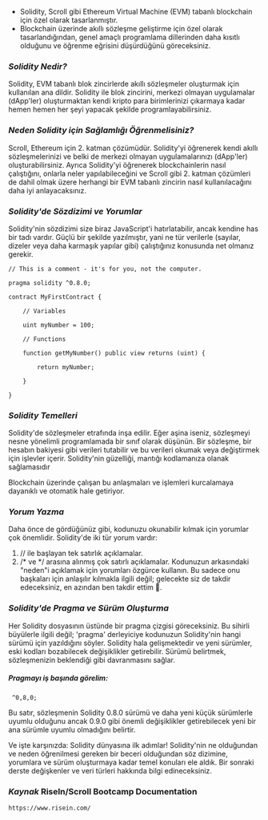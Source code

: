 * Solidity, Scroll gibi Ethereum Virtual Machine (EVM) tabanlı blockchain için özel olarak tasarlanmıştır.
* Blockchain üzerinde akıllı sözleşme geliştirme için özel olarak tasarlandığından, genel amaçlı programlama dillerinden daha kısıtlı olduğunu ve öğrenme eğrisini düşürdüğünü göreceksiniz.

### _Solidity Nedir?_

Solidity, EVM tabanlı blok zincirlerde akıllı sözleşmeler oluşturmak için kullanılan ana dildir.
Solidity ile blok zincirini, merkezi olmayan uygulamalar (dApp'ler) oluşturmaktan kendi kripto para birimlerinizi çıkarmaya kadar hemen hemen her şeyi yapacak şekilde programlayabilirsiniz.

### _Neden Solidity için Sağlamlığı Öğrenmelisiniz?_

Scroll, Ethereum için 2. katman çözümüdür. Solidity'yi öğrenerek kendi akıllı sözleşmelerinizi ve belki de merkezi olmayan uygulamalarınızı (dApp'ler) oluşturabilirsiniz. Ayrıca Solidity'yi öğrenerek blockchainlerin nasıl çalıştığını, onlarla neler yapılabileceğini ve Scroll gibi 2. katman çözümleri de dahil olmak üzere herhangi bir EVM tabanlı zincirin nasıl kullanılacağını daha iyi anlayacaksınız.

### _Solidity'de Sözdizimi ve Yorumlar_

Solidity'nin sözdizimi size biraz JavaScript'i hatırlatabilir, ancak kendine has bir tadı vardır. Güçlü bir şekilde yazılmıştır, yani ne tür verilerle (sayılar, dizeler veya daha karmaşık yapılar gibi) çalıştığınız konusunda net olmanız gerekir. 

```solidity
// This is a comment - it's for you, not the computer.

pragma solidity ^0.8.0;

contract MyFirstContract {

    // Variables

    uint myNumber = 100;

    // Functions

    function getMyNumber() public view returns (uint) {

        return myNumber;

    }

}
```
### _Solidity Temelleri_

Solidity'de sözleşmeler etrafında inşa edilir. Eğer aşina iseniz, sözleşmeyi nesne yönelimli programlamada bir sınıf olarak düşünün. Bir sözleşme, bir hesabın bakiyesi gibi verileri tutabilir ve bu verileri okumak veya değiştirmek için işlevler içerir. Solidity'nin güzelliği, mantığı kodlamanıza olanak sağlamasıdır

Blockchain üzerinde çalışan bu anlaşmaları ve işlemleri kurcalamaya dayanıklı ve otomatik hale getiriyor.

### _Yorum Yazma_

Daha önce de gördüğünüz gibi, kodunuzu okunabilir kılmak için yorumlar çok önemlidir. Solidity'de iki tür yorum vardır:

1. // ile başlayan tek satırlık açıklamalar.
2.  /* ve */ arasına alınmış çok satırlı açıklamalar.
Kodunuzun arkasındaki "neden"i açıklamak için yorumları özgürce kullanın. Bu sadece onu başkaları için anlaşılır kılmakla ilgili değil; gelecekte siz de takdir edeceksiniz, en azından ben takdir ettim 🙂.

### _Solidity'de Pragma ve Sürüm Oluşturma_

Her Solidity dosyasının üstünde bir pragma çizgisi göreceksiniz. Bu sihirli büyülerle ilgili değil; 'pragma' derleyiciye kodunuzun Solidity'nin hangi sürümü için yazıldığını söyler. Solidity hala gelişmektedir ve yeni sürümler, eski kodları bozabilecek değişiklikler getirebilir. Sürümü belirtmek, sözleşmenizin beklendiği gibi davranmasını sağlar.

##### Pragmayı iş başında görelim:

```solidity
 ^0,8,0;
```
Bu satır, sözleşmenin Solidity 0.8.0 sürümü ve daha yeni küçük sürümlerle uyumlu olduğunu ancak 0.9.0 gibi önemli değişiklikler getirebilecek yeni bir ana sürümle uyumlu olmadığını belirtir.

Ve işte karşınızda: Solidity dünyasına ilk adımlar! Solidity'nin ne olduğundan ve neden öğrenilmesi gereken bir beceri olduğundan söz dizimine, yorumlara ve sürüm oluşturmaya kadar temel konuları ele aldık. Bir sonraki derste değişkenler ve veri türleri hakkında bilgi edineceksiniz.

### _Kaynak_ RiseIn/Scroll Bootcamp Documentation
    https://www.risein.com/
